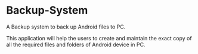 # Backup-System
A Backup system to back up Android files to PC.

This application will help the users to create and maintain the exact copy of all the required files and folders of Android device in PC.
